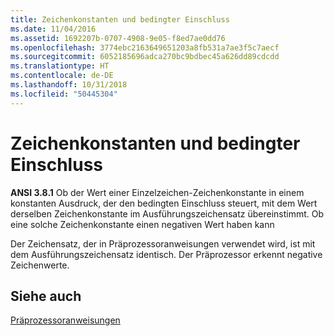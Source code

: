 ```yaml
---
title: Zeichenkonstanten und bedingter Einschluss
ms.date: 11/04/2016
ms.assetid: 1692207b-0707-4908-9e05-f8ed7ae0dd76
ms.openlocfilehash: 3774ebc2163649651203a8fb531a7ae3f5c7aecf
ms.sourcegitcommit: 6052185696adca270bc9bdbec45a626dd89cdcdd
ms.translationtype: HT
ms.contentlocale: de-DE
ms.lasthandoff: 10/31/2018
ms.locfileid: "50445304"
---
```

# <a name="character-constants-and-conditional-inclusion"></a>Zeichenkonstanten und bedingter Einschluss

**ANSI 3.8.1** Ob der Wert einer Einzelzeichen-Zeichenkonstante in einem konstanten Ausdruck, der den bedingten Einschluss steuert, mit dem Wert derselben Zeichenkonstante im Ausführungszeichensatz übereinstimmt. Ob eine solche Zeichenkonstante einen negativen Wert haben kann

Der Zeichensatz, der in Präprozessoranweisungen verwendet wird, ist mit dem Ausführungszeichensatz identisch. Der Präprozessor erkennt negative Zeichenwerte.

## <a name="see-also"></a>Siehe auch

[Präprozessoranweisungen](../c-language/preprocessing-directives.md)